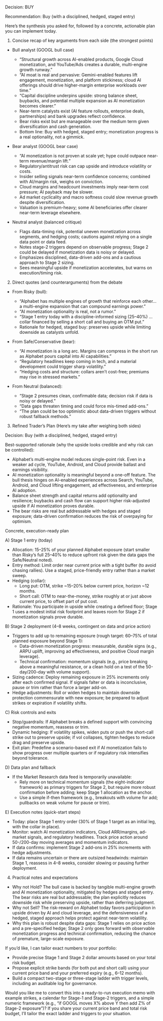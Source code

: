 Decision: BUY

Recommendation: Buy (with a disciplined, hedged, staged entry)

Here’s the synthesis you asked for, followed by a concrete, actionable plan you can implement today.

1) Concise recap of key arguments from each side (the strongest points)

- Bull analyst (GOOGL bull case)
  - “Structural growth across AI-enabled products, Google Cloud monetization, and YouTube/Ads creates a durable, multi-engine growth runway.”
  - “AI moat is real and pervasive: Gemini-enabled features lift engagement, monetization, and platform stickiness; cloud AI offerings should drive higher-margin enterprise workloads over time.”
  - “Capital discipline underpins upside: strong balance sheet, buybacks, and potential multiple expansion as AI monetization becomes clearer.”
  - Near-term catalysts exist (AI feature rollouts, enterprise deals, partnerships) and bank upgrades reflect confidence.
  - Bear risks exist but are manageable over the medium term given diversification and cash generation.
  - Bottom line: Buy with hedged, staged entry; monetization progress is a real optionality, not a gimmick.

- Bear analyst (GOOGL bear case)
  - “AI monetization is not proven at scale yet; hype could outpace near-term revenue/margin lift.”
  - Regulatory/antitrust risk can cap upside and introduce volatility or costs.
  - Insider selling signals near-term confidence concerns; combined with AI/margin risk, weighs on conviction.
  - Cloud margins and headcount investments imply near-term cost pressure; AI payback may be slower.
  - Ad market cyclicality and macro softness could slow revenue growth despite diversification.
  - Valuation is premium-heavy; some AI beneficiaries offer clearer near-term leverage elsewhere.

- Neutral analyst (balanced critique)
  - Flags data-timing risk, potential uneven monetization across segments, and hedging costs; cautions against relying on a single data point or data feed.
  - Notes stage-2 triggers depend on observable progress; Stage 2 could be delayed if monetization data is noisy or delayed.
  - Emphasizes disciplined, data-driven add-ons and a cautious approach to Stage 2 sizing.
  - Sees meaningful upside if monetization accelerates, but warns on execution/timing risk.

2) Direct quotes (and counterarguments) from the debate

- From Risky (bull): 
  - “Alphabet has multiple engines of growth that reinforce each other... a multi-engine expansion that can compound earnings power.”
  - “AI monetization optionality is real, not a rumor.”
  - “Stage 1 entry today with a discipline-informed sizing (25–40%) … collar financed by selling a short call and buying an OTM put.”
  - Rationale for hedged, staged buy: preserves upside while limiting downside as catalysts unfold.

- From Safe/Conservative (bear):
  - “AI monetization is a long arc. Margins can compress in the short run as Alphabet pours capital into AI capabilities.”
  - “Regulatory headlines keep coming in tech, and a material development could trigger sharp volatility.”
  - “Hedging costs and structure: collars aren’t cost-free; premiums may rise in stressed markets.”

- From Neutral (balanced):
  - “Stage 2 presumes clean, confirmable data; decision risk if data is noisy or delayed.”
  - “Data gaps threaten timing and could force mis-timed add-ons.”
  - “The plan could be too optimistic about data-driven triggers without robust fallback methods.”

3) Refined Trader’s Plan (Here’s my take after weighing both sides)

Decision: Buy (with a disciplined, hedged, staged entry)

Best-supported rationale (why the upside looks credible and why risk can be controlled):
- Alphabet’s multi-engine model reduces single-point risk. Even in a weaker ad cycle, YouTube, Android, and Cloud provide ballast and earnings visibility.
- AI monetization optionality is meaningful beyond a one-off feature. The bull thesis hinges on AI-enabled experiences across Search, YouTube, Android, and Cloud lifting engagement, ad effectiveness, and enterprise AI adoption.
- Balance sheet strength and capital returns add optionality and resilience; buybacks and cash flow can support higher risk-adjusted upside if AI monetization proves durable.
- The bear risks are real but addressable with hedges and staged exposure; data-driven confirmation reduces the risk of overpaying for optimism.

Concrete, execution-ready plan

A) Stage 1 entry (today)
- Allocation: 15–25% of your planned Alphabet exposure (start smaller than Risky’s full 25–40% to reduce upfront risk given the data gaps the Safe/Neutral noted).
- Entry method: Limit order near current price with a tight buffer (to avoid chasing rallies). Use a staged, price-friendly entry rather than a market sweep.
- Hedging (collar): 
  - Long put: OTM, strike ~15–20% below current price, horizon ~12 months.
  - Short call: OTM to near-the-money, strike roughly at or just above current price, to offset part of put cost.
- Rationale: You participate in upside while creating a defined floor; Stage 1 uses a modest initial risk footprint and leaves room for Stage 2 if monetization signals prove durable.

B) Stage 2 deployment (4–8 weeks, contingent on data and price action)
- Triggers to add up to remaining exposure (rough target: 60–75% of total planned exposure beyond Stage 1):
  - Data-driven monetization progress: measurable, durable signs (e.g., ARPU uplift, improving ad effectiveness, and positive Cloud margin leverage).
  - Technical confirmation: momentum signals (e.g., price breaking above a meaningful resistance, or a clean hold on a test of the 50-day/200-day with volume support).
- Sizing cadence: Deploy remaining exposure in 25% increments only after each confirmed signal. If signals falter or data is inconclusive, pause or trim rather than force a larger add-on.
- Hedge adjustments: Roll or widen hedges to maintain downside protection commensurate with new exposure; be prepared to adjust strikes or expiration if volatility shifts.

C) Risk controls and exits
- Stop/guardrails: If Alphabet breaks a defined support with convincing negative momentum, reassess or trim.
- Dynamic hedging: If volatility spikes, widen puts or push the short-call strike out to preserve upside; if vol collapses, tighten hedges to reduce drag and preserve upside.
- Exit plan: Predefine a scenario-based exit if AI monetization fails to show progress over multiple quarters or if regulatory risk intensifies beyond tolerance.

D) Data plan and fallback
- If the Market Research data feed is temporarily unavailable:
  - Rely more on technical momentum signals (the eight-indicator framework) as primary triggers for Stage 2, but require more robust confirmation before adding; keep Stage 1 allocation as the anchor.
  - Use a simple if-then framework (e.g., breakouts with volume for add; pullbacks on weak volume for pause or trim).

E) Execution notes (quick-start steps)
- Today: place Stage 1 entry order (30% of Stage 1 target as an initial leg, with the collar in place).
- Monitor: watch AI monetization indicators, Cloud ARR/margins, ad-market signals, and regulatory headlines. Track price action around 50-/200-day moving averages and momentum indicators.
- If data confirms: implement Stage 2 add-ons in 25% increments with hedge adjustments.
- If data remains uncertain or there are outsized headwinds: maintain Stage 1, reassess in 4–8 weeks, consider slowing or pausing further deployment.

4) Practical notes and expectations

- Why not Hold? The bull case is backed by tangible multi-engine growth and AI monetization optionality, mitigated by hedges and staged entry. The bear risks are real but addressable; the plan explicitly reduces downside risk while preserving upside, rather than deferring judgment.
- Why not Sell? The risk-reward on Alphabet today favors participation in upside driven by AI and cloud leverage, and the defensiveness of a hedged, staged approach helps protect against near-term volatility.
- Why this plan is robust despite data gaps: Stage 1 relies on price action and a pre-specified hedge; Stage 2 only goes forward with observable monetization progress and technical confirmation, reducing the chance of premature, large-scale exposure.

If you’d like, I can tailor exact numbers to your portfolio:
- Provide precise Stage 1 and Stage 2 dollar amounts based on your total risk budget.
- Propose explicit strike bands (for both put and short call) using your current price band and your preferred expiry (e.g., 6–12 months).
- Build a compact two-stage or three-stage ladder with trigger levels, including an auditable log for governance.

Would you like me to convert this into a ready-to-run execution memo with example strikes, a calendar for Stage-1 and Stage-2 triggers, and a simple numeric framework (e.g., “if GOOGL moves X% above Y then add Z% of Stage-2 exposure”)? If you share your current price band and total risk budget, I’ll tailor the exact ladder and triggers to your situation.